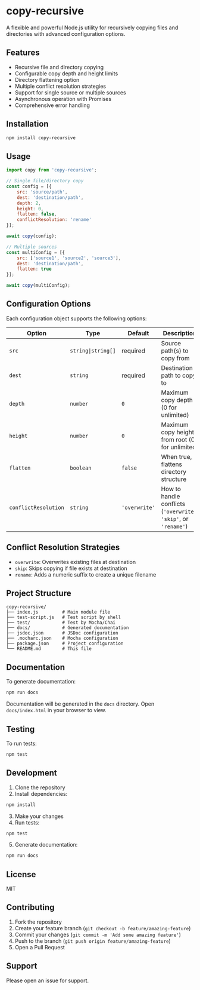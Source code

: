 # copy-recursive

A flexible and powerful Node.js utility for recursively copying files and directories with advanced configuration options.

## Features

- Recursive file and directory copying
- Configurable copy depth and height limits
- Directory flattening option
- Multiple conflict resolution strategies
- Support for single source or multiple sources
- Asynchronous operation with Promises
- Comprehensive error handling

## Installation

```bash
npm install copy-recursive
```

## Usage

```javascript
import copy from 'copy-recursive';

// Single file/directory copy
const config = [{
    src: 'source/path',
    dest: 'destination/path',
    depth: 2,
    height: 0,
    flatten: false,
    conflictResolution: 'rename'
}];

await copy(config);

// Multiple sources
const multiConfig = [{
    src: ['source1', 'source2', 'source3'],
    dest: 'destination/path',
    flatten: true
}];

await copy(multiConfig);
```

## Configuration Options

Each configuration object supports the following options:

| Option | Type | Default | Description |
|--------|------|---------|-------------|
| `src` | `string\|string[]` | required | Source path(s) to copy from |
| `dest` | `string` | required | Destination path to copy to |
| `depth` | `number` | `0` | Maximum copy depth (0 for unlimited) |
| `height` | `number` | `0` | Maximum copy height from root (0 for unlimited) |
| `flatten` | `boolean` | `false` | When true, flattens directory structure |
| `conflictResolution` | `string` | `'overwrite'` | How to handle conflicts (`'overwrite'`, `'skip'`, or `'rename'`) |

## Conflict Resolution Strategies

- `overwrite`: Overwrites existing files at destination
- `skip`: Skips copying if file exists at destination
- `rename`: Adds a numeric suffix to create a unique filename

## Project Structure

```
copy-recursive/
├── index.js         # Main module file
├── test-script.js   # Test script by shell
├── test/            # Test by Mocha/Chai
├── docs/            # Generated documentation
├── jsdoc.json       # JSDoc configuration
├── .mocharc.json    # Mocha configuration
├── package.json     # Project configuration
└── README.md        # This file
```

## Documentation

To generate documentation:

```bash
npm run docs
```

Documentation will be generated in the `docs` directory. Open `docs/index.html` in your browser to view.

## Testing

To run tests:

```bash
npm test
```

## Development

1. Clone the repository
2. Install dependencies:
```bash
npm install
```
3. Make your changes
4. Run tests:
```bash
npm test
```
5. Generate documentation:
```bash
npm run docs
```

## License

MIT

## Contributing

1. Fork the repository
2. Create your feature branch (`git checkout -b feature/amazing-feature`)
3. Commit your changes (`git commit -m 'Add some amazing feature'`)
4. Push to the branch (`git push origin feature/amazing-feature`)
5. Open a Pull Request

## Support

Please open an issue for support.